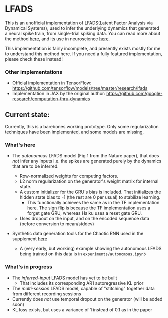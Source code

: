 # LFADS
This is an unofficial implementation of LFADS(Latent Factor Analysis via Dynamical Systems), used to infer the underlying dynamics that generated a neural spike train, from single-trial spiking data. You can read more about the method [here](https://arxiv.org/abs/1608.06315), and its use in neuroscience [here](https://www.nature.com/articles/s41592-018-0109-9). 

This implementation is fairly incomplete, and presently exists mostly for me to understand this method here. If you need a fully featured implementation, please check these instead!
### Other implementations
* Official implementation in TensorFlow: https://github.com/tensorflow/models/tree/master/research/lfads
* Implementation in JAX by the original author: https://github.com/google-research/computation-thru-dynamics

## Current state:
Currently, this is a barebones working prototype. Only some regularization techniques have been implemented, and some models are missing, 
### What's here
* The *autonomous* LFADS model (Fig 1 from the Nature paper), that does *not* infer any inputs i.e. the spikes are generated purely by the dynamics that are to be inferred.
    * Row-normalized weights for computing factors.
    * L2 norm regularization on the generator's weight matrix for internal state.
    * A custom initializer for the GRU's bias is included. That initializes the hidden state bias to -1 (the rest are 0 per usual) to stabilize learning. 
        * This functionally achieves the same as in the TF implementation [here](https://github.com/tensorflow/models/blob/master/research/lfads/lfads.py#L147). The sign flip is because the TF implementation uses a forget gate GRU, whereas Haiku uses a reset gate GRU.
    * Uses dropout on the input, and on the encoded sequence data (before conversion to mean/stddev)

* Synthetic data generation tools for the Chaotic RNN used in the supplement [here](https://static-content.springer.com/esm/art%3A10.1038%2Fs41592-018-0109-9/MediaObjects/41592_2018_109_MOESM1_ESM.pdf)
    * A (very early, but working) example showing the autonomous LFADS being trained on this data is in `experiments/autonomous.ipynb`
### What's in progress
* The *inferred-input* LFADS model has yet to be built
    * That includes its corresponding AR1 autoregressive KL prior
* The *multi-session* LFADS model, capable of "stitching" together data from different recording sessions
* Currently does *not* use temporal dropout on the generator (will be added soon)
* KL loss exists, but uses a variance of 1 instead of 0.1 as in the paper


